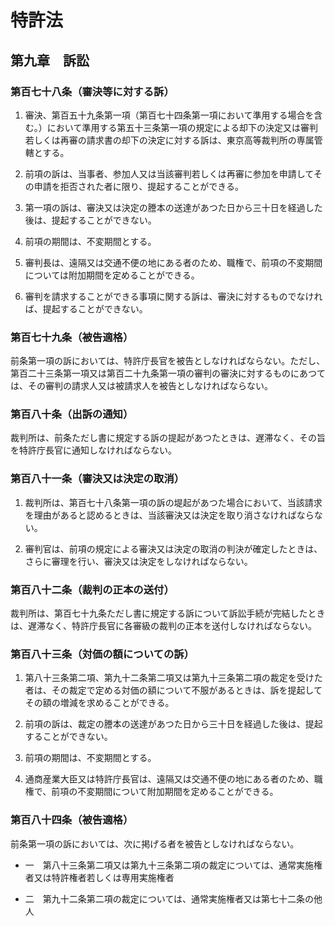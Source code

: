 # 特許法

## 第九章　訴訟

### 第百七十八条（審決等に対する訴）

1. 審決、第百五十九条第一項（第百七十四条第一項において準用する場合を含む。）において準用する第五十三条第一項の規定による却下の決定又は審判若しくは再審の請求書の却下の決定に対する訴は、東京高等裁判所の専属管轄とする。

2. 前項の訴は、当事者、参加人又は当該審判若しくは再審に参加を申請してその申請を拒否された者に限り、提起することができる。

3. 第一項の訴は、審決又は決定の謄本の送達があつた日から三十日を経過した後は、提起することができない。

4. 前項の期間は、不変期間とする。

5. 審判長は、遠隔又は交通不便の地にある者のため、職権で、前項の不変期間については附加期間を定めることができる。

6. 審判を請求することができる事項に関する訴は、審決に対するものでなければ、提起することができない。

### 第百七十九条（被告適格）

前条第一項の訴においては、特許庁長官を被告としなければならない。ただし、第百二十三条第一項又は第百二十九条第一項の審判の審決に対するものにあつては、その審判の請求人又は被請求人を被告としなければならない。

### 第百八十条（出訴の通知）

裁判所は、前条ただし書に規定する訴の提起があつたときは、遅滞なく、その旨を特許庁長官に通知しなければならない。

### 第百八十一条（審決又は決定の取消）

1. 裁判所は、第百七十八条第一項の訴の堤起があつた場合において、当該請求を理由があると認めるときは、当該審決又は決定を取り消さなければならない。

2. 審判官は、前項の規定による審決又は決定の取消の判決が確定したときは、さらに審理を行い、審決又は決定をしなければならない。

### 第百八十二条（裁判の正本の送付）

裁判所は、第百七十九条ただし書に規定する訴について訴訟手続が完結したときは、遅滞なく、特許庁長官に各審級の裁判の正本を送付しなければならない。

### 第百八十三条（対価の額についての訴）

1. 第八十三条第二項、第九十二条第二項又は第九十三条第二項の裁定を受けた者は、その裁定で定める対価の額について不服があるときは、訴を提起してその額の増減を求めることができる。

2. 前項の訴は、裁定の謄本の送達があつた日から三十日を経過した後は、提起することができない。

3. 前項の期間は、不変期間とする。

4. 通商産業大臣又は特許庁長官は、遠隔又は交通不便の地にある者のため、職権で、前項の不変期間について附加期間を定めることができる。

### 第百八十四条（被告適格）

前条第一項の訴においては、次に掲げる者を被告としなければならない。

- 一　第八十三条第二項又は第九十三条第二項の裁定については、通常実施権者又は特許権者若しくは専用実施権者

- 二　第九十二条第二項の裁定については、通常実施権者又は第七十二条の他人
